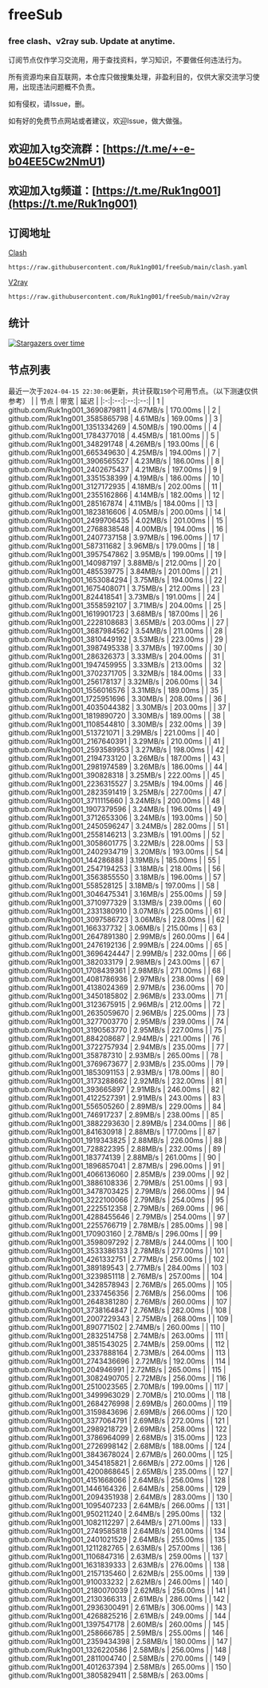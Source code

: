 # freeSub
### free clash、v2ray sub. Update at anytime.

订阅节点仅作学习交流用，用于查找资料，学习知识，不要做任何违法行为。

所有资源均来自互联网，本仓库只做搜集处理，非盈利目的，仅供大家交流学习使用，出现违法问题概不负责。

如有侵权，请Issue，删。

如有好的免费节点网站或者建议，欢迎Issue，做大做强。

## 欢迎加入tg交流群：[https://t.me/+-e-b04EE5Cw2NmU1)
## 欢迎加入tg频道：[https://t.me/Ruk1ng001](https://t.me/Ruk1ng001)

## 订阅地址
[Clash](https://raw.githubusercontent.com/Ruk1ng001/freeSub/main/clash.yaml)
```
https://raw.githubusercontent.com/Ruk1ng001/freeSub/main/clash.yaml
```
[V2ray](https://raw.githubusercontent.com/Ruk1ng001/freeSub/main/v2ray)
```
https://raw.githubusercontent.com/Ruk1ng001/freeSub/main/v2ray
```

## 统计

[![Stargazers over time](https://starchart.cc/Ruk1ng001/freeSub.svg)](https://starchart.cc/Ruk1ng001/freeSub)

## 节点列表

最近一次于`2024-04-15 22:30:06`更新，共计获取`150`个可用节点。（以下测速仅供参考）
|  | 节点 | 带宽 | 延迟 |
|:-:|:--:|:--:|:--:|
 | 1 | github.com/Ruk1ng001_3690879811 | 4.67MB/s | 170.00ms |
 | 2 | github.com/Ruk1ng001_3585865798 | 4.61MB/s | 169.00ms |
 | 3 | github.com/Ruk1ng001_1351334269 | 4.50MB/s | 190.00ms |
 | 4 | github.com/Ruk1ng001_1784377018 | 4.45MB/s | 181.00ms |
 | 5 | github.com/Ruk1ng001_348291748 | 4.26MB/s | 193.00ms |
 | 6 | github.com/Ruk1ng001_665349630 | 4.25MB/s | 194.00ms |
 | 7 | github.com/Ruk1ng001_3906565527 | 4.23MB/s | 186.00ms |
 | 8 | github.com/Ruk1ng001_2402675437 | 4.21MB/s | 197.00ms |
 | 9 | github.com/Ruk1ng001_3351538399 | 4.19MB/s | 186.00ms |
 | 10 | github.com/Ruk1ng001_3127172935 | 4.18MB/s | 202.00ms |
 | 11 | github.com/Ruk1ng001_2355162866 | 4.14MB/s | 182.00ms |
 | 12 | github.com/Ruk1ng001_285167874 | 4.11MB/s | 184.00ms |
 | 13 | github.com/Ruk1ng001_1823816606 | 4.05MB/s | 200.00ms |
 | 14 | github.com/Ruk1ng001_2499706435 | 4.02MB/s | 201.00ms |
 | 15 | github.com/Ruk1ng001_2768838548 | 4.00MB/s | 194.00ms |
 | 16 | github.com/Ruk1ng001_2407737158 | 3.97MB/s | 196.00ms |
 | 17 | github.com/Ruk1ng001_587311682 | 3.96MB/s | 179.00ms |
 | 18 | github.com/Ruk1ng001_3957547862 | 3.95MB/s | 199.00ms |
 | 19 | github.com/Ruk1ng001_140987197 | 3.88MB/s | 212.00ms |
 | 20 | github.com/Ruk1ng001_485539775 | 3.84MB/s | 201.00ms |
 | 21 | github.com/Ruk1ng001_1653084294 | 3.75MB/s | 194.00ms |
 | 22 | github.com/Ruk1ng001_1675408071 | 3.75MB/s | 212.00ms |
 | 23 | github.com/Ruk1ng001_824418541 | 3.73MB/s | 191.00ms |
 | 24 | github.com/Ruk1ng001_3558592107 | 3.71MB/s | 204.00ms |
 | 25 | github.com/Ruk1ng001_1619901723 | 3.68MB/s | 187.00ms |
 | 26 | github.com/Ruk1ng001_2228108683 | 3.65MB/s | 203.00ms |
 | 27 | github.com/Ruk1ng001_3687984562 | 3.54MB/s | 211.00ms |
 | 28 | github.com/Ruk1ng001_3810449192 | 3.53MB/s | 223.00ms |
 | 29 | github.com/Ruk1ng001_3987495338 | 3.37MB/s | 197.00ms |
 | 30 | github.com/Ruk1ng001_286326373 | 3.33MB/s | 204.00ms |
 | 31 | github.com/Ruk1ng001_1947459955 | 3.33MB/s | 213.00ms |
 | 32 | github.com/Ruk1ng001_3702371705 | 3.32MB/s | 184.00ms |
 | 33 | github.com/Ruk1ng001_256178137 | 3.32MB/s | 206.00ms |
 | 34 | github.com/Ruk1ng001_1556016576 | 3.31MB/s | 189.00ms |
 | 35 | github.com/Ruk1ng001_1725951696 | 3.30MB/s | 208.00ms |
 | 36 | github.com/Ruk1ng001_4035044382 | 3.30MB/s | 203.00ms |
 | 37 | github.com/Ruk1ng001_1819890720 | 3.30MB/s | 189.00ms |
 | 38 | github.com/Ruk1ng001_1108544810 | 3.30MB/s | 232.00ms |
 | 39 | github.com/Ruk1ng001_513721071 | 3.29MB/s | 221.00ms |
 | 40 | github.com/Ruk1ng001_2167640391 | 3.29MB/s | 210.00ms |
 | 41 | github.com/Ruk1ng001_2593589953 | 3.27MB/s | 198.00ms |
 | 42 | github.com/Ruk1ng001_2194733120 | 3.26MB/s | 187.00ms |
 | 43 | github.com/Ruk1ng001_2981974589 | 3.26MB/s | 186.00ms |
 | 44 | github.com/Ruk1ng001_390828318 | 3.25MB/s | 222.00ms |
 | 45 | github.com/Ruk1ng001_2236315527 | 3.25MB/s | 194.00ms |
 | 46 | github.com/Ruk1ng001_2823591419 | 3.25MB/s | 227.00ms |
 | 47 | github.com/Ruk1ng001_3711115660 | 3.24MB/s | 200.00ms |
 | 48 | github.com/Ruk1ng001_1907379596 | 3.24MB/s | 196.00ms |
 | 49 | github.com/Ruk1ng001_3712653306 | 3.24MB/s | 193.00ms |
 | 50 | github.com/Ruk1ng001_2450596247 | 3.24MB/s | 282.00ms |
 | 51 | github.com/Ruk1ng001_2558146213 | 3.23MB/s | 191.00ms |
 | 52 | github.com/Ruk1ng001_3058601775 | 3.22MB/s | 228.00ms |
 | 53 | github.com/Ruk1ng001_2402934719 | 3.20MB/s | 193.00ms |
 | 54 | github.com/Ruk1ng001_144286888 | 3.19MB/s | 185.00ms |
 | 55 | github.com/Ruk1ng001_2547194253 | 3.18MB/s | 218.00ms |
 | 56 | github.com/Ruk1ng001_3563855550 | 3.18MB/s | 196.00ms |
 | 57 | github.com/Ruk1ng001_558528125 | 3.18MB/s | 197.00ms |
 | 58 | github.com/Ruk1ng001_3046475341 | 3.16MB/s | 255.00ms |
 | 59 | github.com/Ruk1ng001_3710977329 | 3.13MB/s | 239.00ms |
 | 60 | github.com/Ruk1ng001_2331380910 | 3.07MB/s | 225.00ms |
 | 61 | github.com/Ruk1ng001_3097586723 | 3.06MB/s | 228.00ms |
 | 62 | github.com/Ruk1ng001_166337732 | 3.06MB/s | 215.00ms |
 | 63 | github.com/Ruk1ng001_2647891380 | 2.99MB/s | 260.00ms |
 | 64 | github.com/Ruk1ng001_2476192136 | 2.99MB/s | 224.00ms |
 | 65 | github.com/Ruk1ng001_3696424447 | 2.99MB/s | 232.00ms |
 | 66 | github.com/Ruk1ng001_382033179 | 2.98MB/s | 243.00ms |
 | 67 | github.com/Ruk1ng001_1708439361 | 2.98MB/s | 271.00ms |
 | 68 | github.com/Ruk1ng001_4081786936 | 2.97MB/s | 238.00ms |
 | 69 | github.com/Ruk1ng001_4138024369 | 2.97MB/s | 236.00ms |
 | 70 | github.com/Ruk1ng001_3450185802 | 2.96MB/s | 233.00ms |
 | 71 | github.com/Ruk1ng001_3123675915 | 2.96MB/s | 212.00ms |
 | 72 | github.com/Ruk1ng001_2635059670 | 2.96MB/s | 225.00ms |
 | 73 | github.com/Ruk1ng001_3277003770 | 2.95MB/s | 239.00ms |
 | 74 | github.com/Ruk1ng001_3190563770 | 2.95MB/s | 227.00ms |
 | 75 | github.com/Ruk1ng001_884208687 | 2.94MB/s | 221.00ms |
 | 76 | github.com/Ruk1ng001_3722757934 | 2.94MB/s | 235.00ms |
 | 77 | github.com/Ruk1ng001_358787310 | 2.93MB/s | 265.00ms |
 | 78 | github.com/Ruk1ng001_3769673677 | 2.93MB/s | 235.00ms |
 | 79 | github.com/Ruk1ng001_1853091153 | 2.93MB/s | 178.00ms |
 | 80 | github.com/Ruk1ng001_3173288662 | 2.92MB/s | 232.00ms |
 | 81 | github.com/Ruk1ng001_393665897 | 2.91MB/s | 246.00ms |
 | 82 | github.com/Ruk1ng001_4122527391 | 2.91MB/s | 243.00ms |
 | 83 | github.com/Ruk1ng001_556505260 | 2.89MB/s | 229.00ms |
 | 84 | github.com/Ruk1ng001_746917237 | 2.89MB/s | 238.00ms |
 | 85 | github.com/Ruk1ng001_3882293630 | 2.89MB/s | 234.00ms |
 | 86 | github.com/Ruk1ng001_841630918 | 2.88MB/s | 177.00ms |
 | 87 | github.com/Ruk1ng001_1919343825 | 2.88MB/s | 226.00ms |
 | 88 | github.com/Ruk1ng001_728822395 | 2.88MB/s | 232.00ms |
 | 89 | github.com/Ruk1ng001_183774139 | 2.88MB/s | 261.00ms |
 | 90 | github.com/Ruk1ng001_1896857041 | 2.87MB/s | 296.00ms |
 | 91 | github.com/Ruk1ng001_4066136060 | 2.85MB/s | 239.00ms |
 | 92 | github.com/Ruk1ng001_3886108336 | 2.79MB/s | 251.00ms |
 | 93 | github.com/Ruk1ng001_3478703425 | 2.79MB/s | 266.00ms |
 | 94 | github.com/Ruk1ng001_3222100066 | 2.79MB/s | 254.00ms |
 | 95 | github.com/Ruk1ng001_2225512358 | 2.79MB/s | 269.00ms |
 | 96 | github.com/Ruk1ng001_4288455646 | 2.79MB/s | 254.00ms |
 | 97 | github.com/Ruk1ng001_2255766719 | 2.78MB/s | 285.00ms |
 | 98 | github.com/Ruk1ng001_170903160 | 2.78MB/s | 296.00ms |
 | 99 | github.com/Ruk1ng001_3598097292 | 2.78MB/s | 244.00ms |
 | 100 | github.com/Ruk1ng001_3533386133 | 2.78MB/s | 277.00ms |
 | 101 | github.com/Ruk1ng001_4261332751 | 2.77MB/s | 256.00ms |
 | 102 | github.com/Ruk1ng001_389189543 | 2.77MB/s | 284.00ms |
 | 103 | github.com/Ruk1ng001_3239851118 | 2.76MB/s | 257.00ms |
 | 104 | github.com/Ruk1ng001_3428578943 | 2.76MB/s | 265.00ms |
 | 105 | github.com/Ruk1ng001_2337456356 | 2.76MB/s | 256.00ms |
 | 106 | github.com/Ruk1ng001_2648381280 | 2.76MB/s | 260.00ms |
 | 107 | github.com/Ruk1ng001_3738164847 | 2.76MB/s | 282.00ms |
 | 108 | github.com/Ruk1ng001_2007229343 | 2.75MB/s | 268.00ms |
 | 109 | github.com/Ruk1ng001_890771502 | 2.74MB/s | 260.00ms |
 | 110 | github.com/Ruk1ng001_2832514758 | 2.74MB/s | 263.00ms |
 | 111 | github.com/Ruk1ng001_3851543025 | 2.74MB/s | 259.00ms |
 | 112 | github.com/Ruk1ng001_2337888164 | 2.73MB/s | 264.00ms |
 | 113 | github.com/Ruk1ng001_2743436696 | 2.72MB/s | 192.00ms |
 | 114 | github.com/Ruk1ng001_204946991 | 2.72MB/s | 265.00ms |
 | 115 | github.com/Ruk1ng001_3082490705 | 2.72MB/s | 256.00ms |
 | 116 | github.com/Ruk1ng001_2510023565 | 2.70MB/s | 199.00ms |
 | 117 | github.com/Ruk1ng001_3499963029 | 2.70MB/s | 210.00ms |
 | 118 | github.com/Ruk1ng001_2684276998 | 2.69MB/s | 260.00ms |
 | 119 | github.com/Ruk1ng001_3159843696 | 2.69MB/s | 266.00ms |
 | 120 | github.com/Ruk1ng001_3377064791 | 2.69MB/s | 272.00ms |
 | 121 | github.com/Ruk1ng001_2989218729 | 2.69MB/s | 258.00ms |
 | 122 | github.com/Ruk1ng001_3786964099 | 2.68MB/s | 315.00ms |
 | 123 | github.com/Ruk1ng001_2726998142 | 2.68MB/s | 188.00ms |
 | 124 | github.com/Ruk1ng001_3843678024 | 2.67MB/s | 260.00ms |
 | 125 | github.com/Ruk1ng001_3454185821 | 2.66MB/s | 272.00ms |
 | 126 | github.com/Ruk1ng001_4200868645 | 2.65MB/s | 235.00ms |
 | 127 | github.com/Ruk1ng001_4151668066 | 2.64MB/s | 256.00ms |
 | 128 | github.com/Ruk1ng001_1446164326 | 2.64MB/s | 258.00ms |
 | 129 | github.com/Ruk1ng001_2094351938 | 2.64MB/s | 283.00ms |
 | 130 | github.com/Ruk1ng001_1095407233 | 2.64MB/s | 266.00ms |
 | 131 | github.com/Ruk1ng001_950211240 | 2.64MB/s | 295.00ms |
 | 132 | github.com/Ruk1ng001_1082112297 | 2.64MB/s | 271.00ms |
 | 133 | github.com/Ruk1ng001_2749585818 | 2.64MB/s | 261.00ms |
 | 134 | github.com/Ruk1ng001_2401021529 | 2.64MB/s | 255.00ms |
 | 135 | github.com/Ruk1ng001_1211282765 | 2.63MB/s | 257.00ms |
 | 136 | github.com/Ruk1ng001_1106847316 | 2.63MB/s | 259.00ms |
 | 137 | github.com/Ruk1ng001_1631839333 | 2.63MB/s | 276.00ms |
 | 138 | github.com/Ruk1ng001_2157135460 | 2.62MB/s | 255.00ms |
 | 139 | github.com/Ruk1ng001_910033232 | 2.62MB/s | 246.00ms |
 | 140 | github.com/Ruk1ng001_2180070039 | 2.62MB/s | 256.00ms |
 | 141 | github.com/Ruk1ng001_2130366313 | 2.61MB/s | 286.00ms |
 | 142 | github.com/Ruk1ng001_2936300491 | 2.61MB/s | 306.00ms |
 | 143 | github.com/Ruk1ng001_4268825216 | 2.61MB/s | 249.00ms |
 | 144 | github.com/Ruk1ng001_1397547178 | 2.60MB/s | 260.00ms |
 | 145 | github.com/Ruk1ng001_258666785 | 2.59MB/s | 255.00ms |
 | 146 | github.com/Ruk1ng001_2359434398 | 2.58MB/s | 180.00ms |
 | 147 | github.com/Ruk1ng001_1326220586 | 2.58MB/s | 256.00ms |
 | 148 | github.com/Ruk1ng001_2811004740 | 2.58MB/s | 270.00ms |
 | 149 | github.com/Ruk1ng001_4012637394 | 2.58MB/s | 265.00ms |
 | 150 | github.com/Ruk1ng001_3805829411 | 2.58MB/s | 263.00ms |
